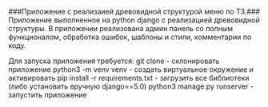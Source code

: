 ###Приложение с реализаией древовидной структурой меню по ТЗ.###
Приложение выполненное на python django с реализацией древовидной структуры. В приложении реализована админ панель со полным функционалом, обработка ошибок, шаблоны и стили, комментарии по коду.

Для запуска приложения требуется:
git clone - склонировать приложение
python3 -m venv venv - создать виртуальное окружение и активировать
pip install -r requirements.txt - загрузить все библиотеки (либо установить вручную django==5.0)
python3 manage.py runserver - запустить приложение
